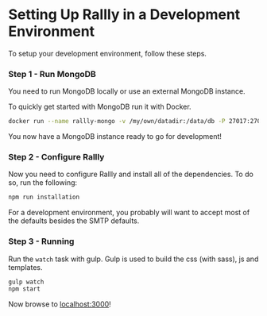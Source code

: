 # Setting Up Rallly in a Development Environment

To setup your development environment, follow these steps.

### Step 1 - Run MongoDB
You need to run MongoDB locally or use an external MongoDB instance. 

To quickly get started with MongoDB run it with Docker.
```bash
docker run --name rallly-mongo -v /my/own/datadir:/data/db -P 27017:27017 -d mongo:latest
```

You now have a MongoDB instance ready to go for development!
### Step 2 - Configure Rallly
Now you need to configure Rallly and install all of the dependencies. To do so, run the following:

```bash
npm run installation
```
For a development environment, you probably will want to accept most of the defaults besides the SMTP defaults. 

### Step 3 - Running
Run the `watch` task with gulp. Gulp is used to build the css (with sass), js and templates.

```bash
gulp watch
npm start
```

Now browse to [localhost:3000](http://localhost:3000)!
